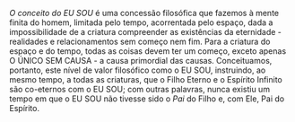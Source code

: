 ﻿<I>O conceito do EU SOU</I> é uma concessão filosófica que fazemos à mente finita do homem, limitada pelo tempo, acorrentada pelo espaço, dada a impossibilidade de a criatura compreender as existências da eternidade -  realidades e relacionamentos sem começo nem fim. Para a criatura do espaço e do tempo, todas as coisas devem ter um começo, exceto apenas O ÚNICO SEM CAUSA - a causa primordial das causas. Conceituamos, portanto, este nível de valor filosófico como o EU SOU, instruindo, ao mesmo tempo, a todas as criaturas, que o Filho Eterno e o Espírito Infinito são co-eternos com o EU SOU; com outras palavras, nunca existiu um tempo em que o EU SOU não tivesse sido o <I>Pai</I> do Filho e, com Ele, Pai do Espírito.